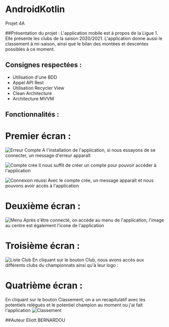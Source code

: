 # AndroidKotlin
Projet 4A

##Présentation du projet : 
L'application mobile est à propos de la Ligue 1. Elle présente les clubs de la saison 2020/2021.
L'application donne aussi le classement à mi-saison, ainsi que le bilan des montées et descentes possibles à ce moment.

## Consignes respectées : 
- Utilisation d'une BDD
- Appel API Rest
- Utilisation Recycler View
- Clean Architecture
- Architecture MVVM

## Fonctionnalités :
# Premier écran :
![Erreur Compte](https://user-images.githubusercontent.com/64019318/103384135-901a0780-4af5-11eb-8f40-947b2d3b8bb9.png)
A l'installation de l'application, si nous essayons de se connecter, un message d'erreur apparaît

![Compte crée](https://user-images.githubusercontent.com/64019318/103384201-d1aab280-4af5-11eb-94ce-d592960f4a2f.png)
Il nous suffit de créer un compte pour pouvoir accéder à l'application

![Connexion réussi](https://user-images.githubusercontent.com/64019318/103384287-2e0dd200-4af6-11eb-8d1a-bfc7bf8415e9.png)
Avec le compte crée, un message apparaît et nous pouvons avoir accès à l'application

# Deuxième écran :
![Menu](https://user-images.githubusercontent.com/64019318/103384330-51d11800-4af6-11eb-859f-cfdcb6c730f4.png)
Après s'être connecté, on accède au menu  de l'application, l'image au centre est également l'icone de l'application

# Troisième écran :
![Liste Club](https://user-images.githubusercontent.com/64019318/103384421-a8d6ed00-4af6-11eb-9856-f3ac8b04a313.png)
En cliquant sur le bouton Club, nous avons accès aux différents clubs du championnats ainsi qu'à leur logo :


# Quatrième écran :
En cliquant sur le bouton Classement, on a un recapitulatif avec les potentiels relégués et le potentiel champion au moment ou j'ai fait l'application
![Classement](https://user-images.githubusercontent.com/64019318/103384504-edfb1f00-4af6-11eb-9914-60a3e30c6353.png)

##Auteur
Eliott BERNARDOU


